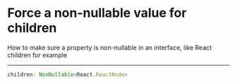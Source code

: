 # Force a non-nullable value for children

How to make sure a property is non-nullable in an interface, like React children for example

---

```ts
children: NonNullable<React.ReactNode>
```